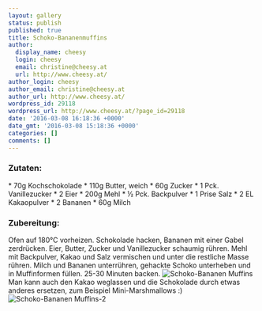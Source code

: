 ```yaml
---
layout: gallery
status: publish
published: true
title: Schoko-Bananenmuffins
author:
  display_name: cheesy
  login: cheesy
  email: christine@cheesy.at
  url: http://www.cheesy.at/
author_login: cheesy
author_email: christine@cheesy.at
author_url: http://www.cheesy.at/
wordpress_id: 29118
wordpress_url: http://www.cheesy.at/?page_id=29118
date: '2016-03-08 16:18:36 +0000'
date_gmt: '2016-03-08 15:18:36 +0000'
categories: []
comments: []
---
```

### Zutaten:
\* 70g Kochschokolade
\* 110g Butter, weich
\* 60g Zucker
\* 1 Pck. Vanillezucker
\* 2 Eier
\* 200g Mehl
\* ½ Pck. Backpulver
\* 1 Prise Salz
\* 2 EL Kakaopulver
\* 2 Bananen
\* 60g Milch
### Zubereitung:
Ofen auf 180°C vorheizen. Schokolade hacken, Bananen mit einer Gabel zerdrücken. Eier, Butter, Zucker und Vanillezucker schaumig rühren. Mehl mit Backpulver, Kakao und Salz vermischen und unter die restliche Masse rühren. Milch und Bananen unterrühren, gehackte Schoko unterheben und in Muffinformen füllen. 25-30 Minuten backen.
![Schoko-Bananen Muffins](http://www.cheesy.at/wp-content/uploads/Schoko-Bananen-Muffins.jpg)
Man kann auch den Kakao weglassen und die Schokolade durch etwas anderes ersetzen, zum Beispiel Mini-Marshmallows :)
![Schoko-Bananen Muffins-2](http://www.cheesy.at/wp-content/uploads/Schoko-Bananen-Muffins-2.jpg)
